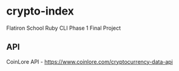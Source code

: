 # crypto-index
Flatiron School Ruby CLI Phase 1 Final Project


## API

CoinLore 
API - https://www.coinlore.com/cryptocurrency-data-api